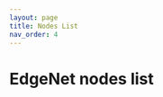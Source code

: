 ```yaml
---
layout: page
title: Nodes List
nav_order: 4
---
```


# EdgeNet nodes list

<div id="nodes-map"></div>

<table id="nodes-table" class="display compact"></table>